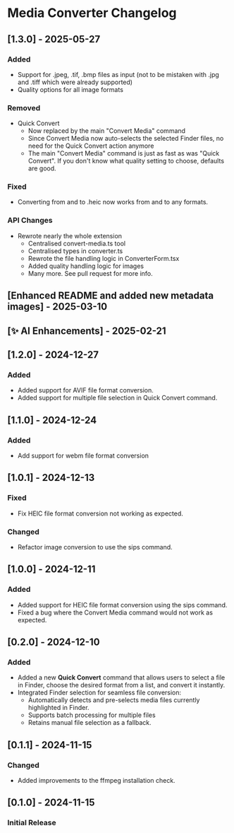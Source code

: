 # Media Converter Changelog

## [1.3.0] - 2025-05-27

### Added

- Support for .jpeg, .tif, .bmp files as input (not to be mistaken with .jpg and .tiff which were already supported)
- Quality options for all image formats

### Removed

- Quick Convert
  - Now replaced by the main "Convert Media" command
  - Since Convert Media now auto-selects the selected Finder files, no need for the Quick Convert action anymore
  - The main "Convert Media" command is just as fast as was "Quick Convert". If you don't know what quality setting to choose, defaults are good.

### Fixed

- Converting from and to .heic now works from and to any formats.

### API Changes

- Rewrote nearly the whole extension
  - Centralised convert-media.ts tool
  - Centralised types in converter.ts
  - Rewrote the file handling logic in ConverterForm.tsx
  - Added quality handling logic for images
  - Many more. See pull request for more info.

## [Enhanced README and added new metadata images] - 2025-03-10

## [✨ AI Enhancements] - 2025-02-21

## [1.2.0] - 2024-12-27

### Added

- Added support for AVIF file format conversion.
- Added support for multiple file selection in Quick Convert command.

## [1.1.0] - 2024-12-24

### Added

- Add support for webm file format conversion

## [1.0.1] - 2024-12-13

### Fixed

- Fix HEIC file format conversion not working as expected.

### Changed

- Refactor image conversion to use the sips command.

## [1.0.0] - 2024-12-11

### Added

- Added support for HEIC file format conversion using the sips command.
- Fixed a bug where the Convert Media command would not work as expected.

## [0.2.0] - 2024-12-10

### Added

- Added a new **Quick Convert** command that allows users to select a file in Finder, choose the desired format from a list, and convert it instantly.
- Integrated Finder selection for seamless file conversion:
  - Automatically detects and pre-selects media files currently highlighted in Finder.
  - Supports batch processing for multiple files
  - Retains manual file selection as a fallback.

## [0.1.1] - 2024-11-15

### Changed

- Added improvements to the ffmpeg installation check.

## [0.1.0] - 2024-11-15

### Initial Release
